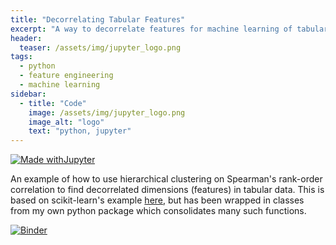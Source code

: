 ```yaml
---
title: "Decorrelating Tabular Features"
excerpt: "A way to decorrelate features for machine learning of tabular data."
header:
  teaser: /assets/img/jupyter_logo.png
tags:
  - python
  - feature engineering
  - machine learning
sidebar:
  - title: "Code"
    image: /assets/img/jupyter_logo.png
    image_alt: "logo"
    text: "python, jupyter"
---
```


<!-- Enter details at https://mybinder.org/, then copy the badge below -->

[![Made withJupyter](https://img.shields.io/badge/Made%20with-Jupyter-orange?style=for-the-badge&logo=Jupyter)](https://jupyter.org/try)

An example of how to use hierarchical clustering on Spearman's rank-order correlation to find decorrelated dimensions (features) in tabular data.  This is based on scikit-learn's example [here](https://scikit-learn.org/stable/auto_examples/inspection/plot_permutation_importance_multicollinear.html), but has been wrapped in classes from my own python package which consolidates many such functions.

[![Binder](https://mybinder.org/badge_logo.svg)](https://mybinder.org/v2/gh/nathan-mahynski/nathan-mahynski.github.io/public?filepath=%2F_examples%2Fdecorrelating_ml_features%2Fexample.ipynb)


